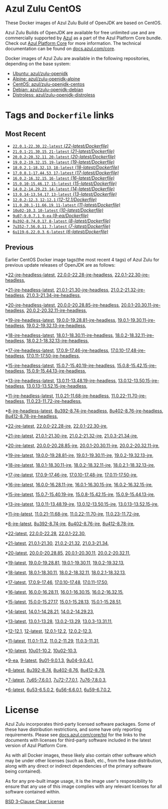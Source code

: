Azul Zulu CentOS
================

These Docker images of Azul Zulu Build of OpenJDK are based on CentOS.

Azul Zulu Builds of OpenJDK are available for free unlimited use and are commercially supported by [Azul][1] as a part of the Azul Platform Core bundle.
Check out [Azul Platform Core][2] for more information. The technical documentation can be found on [docs.azul.com/core][3].

Docker images of Azul Zulu are available in the following repositories, depending on the base system:

  * [Ubuntu: azul/zulu-openjdk][4]
  * [Alpine: azul/zulu-openjdk-alpine][5]
  * [CentOS: azul/zulu-openjdk-centos][6]
  * [Debian: azul/zulu-openjdk-debian][7]
  * [Distroless: azul/zulu-openjdk-distroless][8]

Tags and `Dockerfile` links
===========================

Most Recent
-----------


  * [`22.0.1-22.30`, `22-latest` (*22-latest/Dockerfile)*][11]
  * [`21.0.1-21.30.15`, `21-latest` (*21-latest/Dockerfile)*][20]
  * [`20.0.2-20.32.11`, `20-latest` (*20-latest/Dockerfile)*][38]
  * [`19.0.2-19.32.15`, `19-latest` (*19-latest/Dockerfile)*][50]
  * [`18.0.2.1-18.32.13`, `18-latest` (*18-latest/Dockerfile)*][63]
  * [`17.0.8.1-17.44.53`, `17-latest` (*17-latest/Dockerfile)*][75]
  * [`16.0.2-16.32.15`, `16-latest` (*16-latest/Dockerfile)*][123]
  * [`15.0.10-15.46.17`, `15-latest` (*15-latest/Dockerfile)*][131]
  * [`14.0.2-14.29.23`, `14-latest` (*14-latest/Dockerfile)*][154]
  * [`13.0.14-13.54.17`, `13-latest` (*13-latest/Dockerfile)*][157]
  * [`12.0.2-12.3`, `12-12.1` (*12-12.1/Dockerfile)*][182]
  * [`11.0.20.1-11.66.19`, `11-latest` (*11-latest/Dockerfile)*][186]
  * [`10u02-10.3`, `10-latest` (*10-latest/Dockerfile)*][240]
  * [`9u07-9.0.7.1`, `9-ea` (*9-ea/Dockerfile)*][243]
  * [`8u392-8.74.0.17`, `8-latest` (*8-latest/Dockerfile)*][248]
  * [`7u352-7.56.0.11`, `7-latest` (*7-latest/Dockerfile)*][324]
  * [`6u119-6.22.0.3`, `6-latest` (*6-latest/Dockerfile)*][359]

Previous
--------

Earlier CentOS Docker image tags(the most recent 4 tags) of Azul Zulu for previous update releases of OpenJDK are as follows:


  *[22-jre-headless-latest][17],
  [22.0.0-22.28-jre-headless][18],
  [22.0.1-22.30-jre-headless][19],
  
  *[21-jre-headless-latest][32],
  [21.0.1-21.30-jre-headless][33],
  [21.0.2-21.32-jre-headless][34],
  [21.0.3-21.34-jre-headless][35],
  
  
  
  *[20-jre-headless-latest][46],
  [20.0.0-20.28.85-jre-headless][47],
  [20.0.1-20.30.11-jre-headless][48],
  [20.0.2-20.32.11-jre-headless][49],
  
  *[19-jre-headless-latest][59],
  [19.0.0-19.28.81-jre-headless][60],
  [19.0.1-19.30.11-jre-headless][61],
  [19.0.2-19.32.13-jre-headless][62],
  
  *[18-jre-headless-latest][71],
  [18.0.1-18.30.11-jre-headless][72],
  [18.0.2-18.32.11-jre-headless][73],
  [18.0.2.1-18.32.13-jre-headless][74],
  
  *[17-jre-headless-latest][107],
  [17.0.9-17.46-jre-headless][108],
  [17.0.10-17.48-jre-headless][109],
  [17.0.11-17.50-jre-headless][110],
  
  
  
  
  
  
  
  
  
  
  
  
  
  *[15-jre-headless-latest][149],
  [15.0.7-15.40.19-jre-headless][150],
  [15.0.8-15.42.15-jre-headless][151],
  [15.0.9-15.44.13-jre-headless][152],
  
  
  *[13-jre-headless-latest][177],
  [13.0.11-13.48.19-jre-headless][178],
  [13.0.12-13.50.15-jre-headless][179],
  [13.0.13-13.52.15-jre-headless][180],
  
  
  *[11-jre-headless-latest][225],
  [11.0.21-11.68-jre-headless][228],
  [11.0.22-11.70-jre-headless][229],
  [11.0.23-11.72-jre-headless][230],
  
  
  
  
  
  
  
  
  
  
  *[8-jre-headless-latest][311],
  [8u392-8.74-jre-headless][312],
  [8u402-8.76-jre-headless][313],
  [8u412-8.78-jre-headless][314],
  
  
  
  
  
  
  
  
  
  
  *[22-jre-latest][14],
  [22.0.0-22.28-jre][15],
  [22.0.1-22.30-jre][16],
  
  *[21-jre-latest][24],
  [21.0.1-21.30-jre][27],
  [21.0.2-21.32-jre][28],
  [21.0.3-21.34-jre][29],
  
  
  
  *[20-jre-latest][39],
  [20.0.0-20.28.85-jre][43],
  [20.0.1-20.30.11-jre][44],
  [20.0.2-20.32.11-jre][45],
  
  *[19-jre-latest][51],
  [19.0.0-19.28.81-jre][56],
  [19.0.1-19.30.11-jre][57],
  [19.0.2-19.32.13-jre][58],
  
  *[18-jre-latest][64],
  [18.0.1-18.30.11-jre][68],
  [18.0.2-18.32.11-jre][69],
  [18.0.2.1-18.32.13-jre][70],
  
  *[17-jre-latest][77],
  [17.0.9-17.46-jre][90],
  [17.0.10-17.48-jre][91],
  [17.0.11-17.50-jre][92],
  
  
  
  
  
  
  
  
  
  
  
  
  
  *[16-jre-latest][124],
  [16.0.0-16.28.11-jre][128],
  [16.0.1-16.30.15-jre][129],
  [16.0.2-16.32.15-jre][130],
  
  *[15-jre-latest][132],
  [15.0.7-15.40.19-jre][145],
  [15.0.8-15.42.15-jre][146],
  [15.0.9-15.44.13-jre][147],
  
  
  *[13-jre-latest][160],
  [13.0.11-13.48.19-jre][173],
  [13.0.12-13.50.15-jre][174],
  [13.0.13-13.52.15-jre][175],
  
  
  *[11-jre-latest][193],
  [11.0.21-11.68-jre][212],
  [11.0.22-11.70-jre][213],
  [11.0.23-11.72-jre][214],
  
  
  
  
  
  
  
  
  
  
  *[8-jre-latest][252],
  [8u392-8.74-jre][276],
  [8u402-8.76-jre][277],
  [8u412-8.78-jre][278],
  
  
  
  
  
  
  
  
  
  
  *[22-latest][11],
  [22.0.0-22.28][12],
  [22.0.1-22.30][13],
  
  *[21-latest][20],
  [21.0.1-21.30][21],
  [21.0.2-21.32][22],
  [21.0.3-21.34][23],
  
  
  
  *[20-latest][38],
  [20.0.0-20.28.85][40],
  [20.0.1-20.30.11][41],
  [20.0.2-20.32.11][42],
  
  *[19-latest][50],
  [19.0.0-19.28.81][52],
  [19.0.1-19.30.11][53],
  [19.0.2-19.32.13][54],
  
  
  *[18-latest][63],
  [18.0.1-18.30.11][65],
  [18.0.2-18.32.11][66],
  [18.0.2.1-18.32.13][67],
  
  *[17-latest][75],
  [17.0.9-17.46][76],
  [17.0.10-17.48][78],
  [17.0.11-17.50][79],
  
  
  
  
  
  
  
  
  
  
  
  
  
  *[16-latest][123],
  [16.0.0-16.28.11][125],
  [16.0.1-16.30.15][126],
  [16.0.2-16.32.15][127],
  
  *[15-latest][131],
  [15.0.0-15.27.17][133],
  [15.0.1-15.28.13][134],
  [15.0.1-15.28.51][135],
  
  
  
  
  
  
  
  
  
  
  *[14-latest][154],
  [14.0.1-14.28.21][155],
  [14.0.2-14.29.23][156],
  
  *[13-latest][157],
  [13.0.1-13.28][158],
  [13.0.2-13.29][159],
  [13.0.3-13.31.11][161],
  
  
  
  
  
  
  
  
  
  
  
  
  *[12-12.1][182],
  [12-latest][183],
  [12.0.1-12.2][184],
  [12.0.2-12.3][185],
  
  *[11-latest][186],
  [11.0.1-11.2][187],
  [11.0.2-11.29][188],
  [11.0.3-11.31][189],
  
  
  
  
  
  
  
  
  
  
  
  
  
  
  
  
  
  
  
  
  
  
  
  
  
  *[10-latest][240],
  [10u01-10.2][241],
  [10u02-10.3][242],
  
  *[9-ea][243],
  [9-latest][244],
  [9u01-9.0.1.3][245],
  [9u04-9.0.4.1][246],
  
  
  *[8-latest][248],
  [8u392-8.74][249],
  [8u402-8.76][250],
  [8u412-8.78][251],
  
  
  
  
  
  
  
  
  
  
  
  
  
  
  
  
  
  
  
  
  
  
  
  
  
  
  
  
  
  
  
  
  
  
  
  
  
  
  
  
  
  
  
  
  
  
  
  *[7-latest][324],
  [7u65-7.6.0.1][325],
  [7u72-7.7.0.1][326],
  [7u76-7.8.0.3][327],
  
  
  
  
  
  
  
  
  
  
  
  
  
  
  
  
  
  
  
  
  
  
  
  
  
  
  
  
  
  
  
  
  *[6-latest][359],
  [6u53-6.5.0.2][360],
  [6u56-6.6.0.1][361],
  [6u59-6.7.0.2][362],
  
  
  
  
  
  
  
  
  
  
  
  
  
  
  
  License
=======

Azul Zulu incorporates third-party licensed software packages. Some of these have distribution restrictions, and some have only reporting requirements. Please see [docs.azul.com/core/tpl][9] for the links to the documents with licenses for third-party software included in the latest version of Azul Platform Core.

As with all Docker images, these likely also contain other software which may be under other licenses (such as Bash, etc., from the base distribution, along with any direct or indirect dependencies of the primary software being contained).

As for any pre-built image usage, it is the image user's responsibility to ensure that any use of this image complies with any relevant licenses for all software contained within.

[BSD 3-Clause Clear License][10]

  [1]: https://www.azul.com/
  [2]: https://www.azul.com/products/core/
  [3]: https://docs.azul.com/core/
  [4]: https://hub.docker.com/r/azul/zulu-openjdk
  [5]: https://hub.docker.com/r/azul/zulu-openjdk-alpine
  [6]: https://hub.docker.com/r/azul/zulu-openjdk-centos
  [7]: https://hub.docker.com/r/azul/zulu-openjdk-debian
  [8]: https://hub.docker.com/r/azul/zulu-openjdk-distroless
  [9]: https://docs.azul.com/core/tpl
  [10]: https://github.com/zulu-openjdk/zulu-openjdk/blob/master/LICENSE.txt


  [17]: https://github.com/zulu-openjdk/zulu-openjdk/blob/master/centos/22-jre-headless-latest/Dockerfile
  [18]: https://github.com/zulu-openjdk/zulu-openjdk/blob/master/centos/22.0.0-22.28-jre-headless/Dockerfile
  [19]: https://github.com/zulu-openjdk/zulu-openjdk/blob/master/centos/22.0.1-22.30-jre-headless/Dockerfile
  
  [32]: https://github.com/zulu-openjdk/zulu-openjdk/blob/master/centos/21-jre-headless-latest/Dockerfile
  [33]: https://github.com/zulu-openjdk/zulu-openjdk/blob/master/centos/21.0.1-21.30-jre-headless/Dockerfile
  [34]: https://github.com/zulu-openjdk/zulu-openjdk/blob/master/centos/21.0.2-21.32-jre-headless/Dockerfile
  [35]: https://github.com/zulu-openjdk/zulu-openjdk/blob/master/centos/21.0.3-21.34-jre-headless/Dockerfile
  
  
  
  [46]: https://github.com/zulu-openjdk/zulu-openjdk/blob/master/centos/20-jre-headless-latest/Dockerfile
  [47]: https://github.com/zulu-openjdk/zulu-openjdk/blob/master/centos/20.0.0-20.28.85-jre-headless/Dockerfile
  [48]: https://github.com/zulu-openjdk/zulu-openjdk/blob/master/centos/20.0.1-20.30.11-jre-headless/Dockerfile
  [49]: https://github.com/zulu-openjdk/zulu-openjdk/blob/master/centos/20.0.2-20.32.11-jre-headless/Dockerfile
  
  [59]: https://github.com/zulu-openjdk/zulu-openjdk/blob/master/centos/19-jre-headless-latest/Dockerfile
  [60]: https://github.com/zulu-openjdk/zulu-openjdk/blob/master/centos/19.0.0-19.28.81-jre-headless/Dockerfile
  [61]: https://github.com/zulu-openjdk/zulu-openjdk/blob/master/centos/19.0.1-19.30.11-jre-headless/Dockerfile
  [62]: https://github.com/zulu-openjdk/zulu-openjdk/blob/master/centos/19.0.2-19.32.13-jre-headless/Dockerfile
  
  [71]: https://github.com/zulu-openjdk/zulu-openjdk/blob/master/centos/18-jre-headless-latest/Dockerfile
  [72]: https://github.com/zulu-openjdk/zulu-openjdk/blob/master/centos/18.0.1-18.30.11-jre-headless/Dockerfile
  [73]: https://github.com/zulu-openjdk/zulu-openjdk/blob/master/centos/18.0.2-18.32.11-jre-headless/Dockerfile
  [74]: https://github.com/zulu-openjdk/zulu-openjdk/blob/master/centos/18.0.2.1-18.32.13-jre-headless/Dockerfile
  
  [107]: https://github.com/zulu-openjdk/zulu-openjdk/blob/master/centos/17-jre-headless-latest/Dockerfile
  [108]: https://github.com/zulu-openjdk/zulu-openjdk/blob/master/centos/17.0.9-17.46-jre-headless/Dockerfile
  [109]: https://github.com/zulu-openjdk/zulu-openjdk/blob/master/centos/17.0.10-17.48-jre-headless/Dockerfile
  [110]: https://github.com/zulu-openjdk/zulu-openjdk/blob/master/centos/17.0.11-17.50-jre-headless/Dockerfile
  
  
  
  
  
  
  
  
  
  
  
  
  
  [149]: https://github.com/zulu-openjdk/zulu-openjdk/blob/master/centos/15-jre-headless-latest/Dockerfile
  [150]: https://github.com/zulu-openjdk/zulu-openjdk/blob/master/centos/15.0.7-15.40.19-jre-headless/Dockerfile
  [151]: https://github.com/zulu-openjdk/zulu-openjdk/blob/master/centos/15.0.8-15.42.15-jre-headless/Dockerfile
  [152]: https://github.com/zulu-openjdk/zulu-openjdk/blob/master/centos/15.0.9-15.44.13-jre-headless/Dockerfile
  
  
  [177]: https://github.com/zulu-openjdk/zulu-openjdk/blob/master/centos/13-jre-headless-latest/Dockerfile
  [178]: https://github.com/zulu-openjdk/zulu-openjdk/blob/master/centos/13.0.11-13.48.19-jre-headless/Dockerfile
  [179]: https://github.com/zulu-openjdk/zulu-openjdk/blob/master/centos/13.0.12-13.50.15-jre-headless/Dockerfile
  [180]: https://github.com/zulu-openjdk/zulu-openjdk/blob/master/centos/13.0.13-13.52.15-jre-headless/Dockerfile
  
  
  [225]: https://github.com/zulu-openjdk/zulu-openjdk/blob/master/centos/11-jre-headless-latest/Dockerfile
  [228]: https://github.com/zulu-openjdk/zulu-openjdk/blob/master/centos/11.0.21-11.68-jre-headless/Dockerfile
  [229]: https://github.com/zulu-openjdk/zulu-openjdk/blob/master/centos/11.0.22-11.70-jre-headless/Dockerfile
  [230]: https://github.com/zulu-openjdk/zulu-openjdk/blob/master/centos/11.0.23-11.72-jre-headless/Dockerfile
  
  
  
  
  
  
  
  
  
  
  [311]: https://github.com/zulu-openjdk/zulu-openjdk/blob/master/centos/8-jre-headless-latest/Dockerfile
  [312]: https://github.com/zulu-openjdk/zulu-openjdk/blob/master/centos/8u392-8.74-jre-headless/Dockerfile
  [313]: https://github.com/zulu-openjdk/zulu-openjdk/blob/master/centos/8u402-8.76-jre-headless/Dockerfile
  [314]: https://github.com/zulu-openjdk/zulu-openjdk/blob/master/centos/8u412-8.78-jre-headless/Dockerfile
  
  
  
  
  
  
  
  
  
  
  [14]: https://github.com/zulu-openjdk/zulu-openjdk/blob/master/centos/22-jre-latest/Dockerfile
  [15]: https://github.com/zulu-openjdk/zulu-openjdk/blob/master/centos/22.0.0-22.28-jre/Dockerfile
  [16]: https://github.com/zulu-openjdk/zulu-openjdk/blob/master/centos/22.0.1-22.30-jre/Dockerfile
  
  [24]: https://github.com/zulu-openjdk/zulu-openjdk/blob/master/centos/21-jre-latest/Dockerfile
  [27]: https://github.com/zulu-openjdk/zulu-openjdk/blob/master/centos/21.0.1-21.30-jre/Dockerfile
  [28]: https://github.com/zulu-openjdk/zulu-openjdk/blob/master/centos/21.0.2-21.32-jre/Dockerfile
  [29]: https://github.com/zulu-openjdk/zulu-openjdk/blob/master/centos/21.0.3-21.34-jre/Dockerfile
  
  
  
  [39]: https://github.com/zulu-openjdk/zulu-openjdk/blob/master/centos/20-jre-latest/Dockerfile
  [43]: https://github.com/zulu-openjdk/zulu-openjdk/blob/master/centos/20.0.0-20.28.85-jre/Dockerfile
  [44]: https://github.com/zulu-openjdk/zulu-openjdk/blob/master/centos/20.0.1-20.30.11-jre/Dockerfile
  [45]: https://github.com/zulu-openjdk/zulu-openjdk/blob/master/centos/20.0.2-20.32.11-jre/Dockerfile
  
  [51]: https://github.com/zulu-openjdk/zulu-openjdk/blob/master/centos/19-jre-latest/Dockerfile
  [56]: https://github.com/zulu-openjdk/zulu-openjdk/blob/master/centos/19.0.0-19.28.81-jre/Dockerfile
  [57]: https://github.com/zulu-openjdk/zulu-openjdk/blob/master/centos/19.0.1-19.30.11-jre/Dockerfile
  [58]: https://github.com/zulu-openjdk/zulu-openjdk/blob/master/centos/19.0.2-19.32.13-jre/Dockerfile
  
  [64]: https://github.com/zulu-openjdk/zulu-openjdk/blob/master/centos/18-jre-latest/Dockerfile
  [68]: https://github.com/zulu-openjdk/zulu-openjdk/blob/master/centos/18.0.1-18.30.11-jre/Dockerfile
  [69]: https://github.com/zulu-openjdk/zulu-openjdk/blob/master/centos/18.0.2-18.32.11-jre/Dockerfile
  [70]: https://github.com/zulu-openjdk/zulu-openjdk/blob/master/centos/18.0.2.1-18.32.13-jre/Dockerfile
  
  [77]: https://github.com/zulu-openjdk/zulu-openjdk/blob/master/centos/17-jre-latest/Dockerfile
  [90]: https://github.com/zulu-openjdk/zulu-openjdk/blob/master/centos/17.0.9-17.46-jre/Dockerfile
  [91]: https://github.com/zulu-openjdk/zulu-openjdk/blob/master/centos/17.0.10-17.48-jre/Dockerfile
  [92]: https://github.com/zulu-openjdk/zulu-openjdk/blob/master/centos/17.0.11-17.50-jre/Dockerfile
  
  
  
  
  
  
  
  
  
  
  
  
  
  [124]: https://github.com/zulu-openjdk/zulu-openjdk/blob/master/centos/16-jre-latest/Dockerfile
  [128]: https://github.com/zulu-openjdk/zulu-openjdk/blob/master/centos/16.0.0-16.28.11-jre/Dockerfile
  [129]: https://github.com/zulu-openjdk/zulu-openjdk/blob/master/centos/16.0.1-16.30.15-jre/Dockerfile
  [130]: https://github.com/zulu-openjdk/zulu-openjdk/blob/master/centos/16.0.2-16.32.15-jre/Dockerfile
  
  [132]: https://github.com/zulu-openjdk/zulu-openjdk/blob/master/centos/15-jre-latest/Dockerfile
  [145]: https://github.com/zulu-openjdk/zulu-openjdk/blob/master/centos/15.0.7-15.40.19-jre/Dockerfile
  [146]: https://github.com/zulu-openjdk/zulu-openjdk/blob/master/centos/15.0.8-15.42.15-jre/Dockerfile
  [147]: https://github.com/zulu-openjdk/zulu-openjdk/blob/master/centos/15.0.9-15.44.13-jre/Dockerfile
  
  
  [160]: https://github.com/zulu-openjdk/zulu-openjdk/blob/master/centos/13-jre-latest/Dockerfile
  [173]: https://github.com/zulu-openjdk/zulu-openjdk/blob/master/centos/13.0.11-13.48.19-jre/Dockerfile
  [174]: https://github.com/zulu-openjdk/zulu-openjdk/blob/master/centos/13.0.12-13.50.15-jre/Dockerfile
  [175]: https://github.com/zulu-openjdk/zulu-openjdk/blob/master/centos/13.0.13-13.52.15-jre/Dockerfile
  
  
  [193]: https://github.com/zulu-openjdk/zulu-openjdk/blob/master/centos/11-jre-latest/Dockerfile
  [212]: https://github.com/zulu-openjdk/zulu-openjdk/blob/master/centos/11.0.21-11.68-jre/Dockerfile
  [213]: https://github.com/zulu-openjdk/zulu-openjdk/blob/master/centos/11.0.22-11.70-jre/Dockerfile
  [214]: https://github.com/zulu-openjdk/zulu-openjdk/blob/master/centos/11.0.23-11.72-jre/Dockerfile
  
  
  
  
  
  
  
  
  
  
  [252]: https://github.com/zulu-openjdk/zulu-openjdk/blob/master/centos/8-jre-latest/Dockerfile
  [276]: https://github.com/zulu-openjdk/zulu-openjdk/blob/master/centos/8u392-8.74-jre/Dockerfile
  [277]: https://github.com/zulu-openjdk/zulu-openjdk/blob/master/centos/8u402-8.76-jre/Dockerfile
  [278]: https://github.com/zulu-openjdk/zulu-openjdk/blob/master/centos/8u412-8.78-jre/Dockerfile
  
  
  
  
  
  
  
  
  
  
  [11]: https://github.com/zulu-openjdk/zulu-openjdk/blob/master/centos/22-latest/Dockerfile
  [12]: https://github.com/zulu-openjdk/zulu-openjdk/blob/master/centos/22.0.0-22.28/Dockerfile
  [13]: https://github.com/zulu-openjdk/zulu-openjdk/blob/master/centos/22.0.1-22.30/Dockerfile
  
  [20]: https://github.com/zulu-openjdk/zulu-openjdk/blob/master/centos/21-latest/Dockerfile
  [21]: https://github.com/zulu-openjdk/zulu-openjdk/blob/master/centos/21.0.1-21.30/Dockerfile
  [22]: https://github.com/zulu-openjdk/zulu-openjdk/blob/master/centos/21.0.2-21.32/Dockerfile
  [23]: https://github.com/zulu-openjdk/zulu-openjdk/blob/master/centos/21.0.3-21.34/Dockerfile
  
  
  
  [38]: https://github.com/zulu-openjdk/zulu-openjdk/blob/master/centos/20-latest/Dockerfile
  [40]: https://github.com/zulu-openjdk/zulu-openjdk/blob/master/centos/20.0.0-20.28.85/Dockerfile
  [41]: https://github.com/zulu-openjdk/zulu-openjdk/blob/master/centos/20.0.1-20.30.11/Dockerfile
  [42]: https://github.com/zulu-openjdk/zulu-openjdk/blob/master/centos/20.0.2-20.32.11/Dockerfile
  
  [50]: https://github.com/zulu-openjdk/zulu-openjdk/blob/master/centos/19-latest/Dockerfile
  [52]: https://github.com/zulu-openjdk/zulu-openjdk/blob/master/centos/19.0.0-19.28.81/Dockerfile
  [53]: https://github.com/zulu-openjdk/zulu-openjdk/blob/master/centos/19.0.1-19.30.11/Dockerfile
  [54]: https://github.com/zulu-openjdk/zulu-openjdk/blob/master/centos/19.0.2-19.32.13/Dockerfile
  
  
  [63]: https://github.com/zulu-openjdk/zulu-openjdk/blob/master/centos/18-latest/Dockerfile
  [65]: https://github.com/zulu-openjdk/zulu-openjdk/blob/master/centos/18.0.1-18.30.11/Dockerfile
  [66]: https://github.com/zulu-openjdk/zulu-openjdk/blob/master/centos/18.0.2-18.32.11/Dockerfile
  [67]: https://github.com/zulu-openjdk/zulu-openjdk/blob/master/centos/18.0.2.1-18.32.13/Dockerfile
  
  [75]: https://github.com/zulu-openjdk/zulu-openjdk/blob/master/centos/17-latest/Dockerfile
  [76]: https://github.com/zulu-openjdk/zulu-openjdk/blob/master/centos/17.0.9-17.46/Dockerfile
  [78]: https://github.com/zulu-openjdk/zulu-openjdk/blob/master/centos/17.0.10-17.48/Dockerfile
  [79]: https://github.com/zulu-openjdk/zulu-openjdk/blob/master/centos/17.0.11-17.50/Dockerfile
  
  
  
  
  
  
  
  
  
  
  
  
  
  [123]: https://github.com/zulu-openjdk/zulu-openjdk/blob/master/centos/16-latest/Dockerfile
  [125]: https://github.com/zulu-openjdk/zulu-openjdk/blob/master/centos/16.0.0-16.28.11/Dockerfile
  [126]: https://github.com/zulu-openjdk/zulu-openjdk/blob/master/centos/16.0.1-16.30.15/Dockerfile
  [127]: https://github.com/zulu-openjdk/zulu-openjdk/blob/master/centos/16.0.2-16.32.15/Dockerfile
  
  [131]: https://github.com/zulu-openjdk/zulu-openjdk/blob/master/centos/15-latest/Dockerfile
  [133]: https://github.com/zulu-openjdk/zulu-openjdk/blob/master/centos/15.0.0-15.27.17/Dockerfile
  [134]: https://github.com/zulu-openjdk/zulu-openjdk/blob/master/centos/15.0.1-15.28.13/Dockerfile
  [135]: https://github.com/zulu-openjdk/zulu-openjdk/blob/master/centos/15.0.1-15.28.51/Dockerfile
  
  
  
  
  
  
  
  
  
  
  [154]: https://github.com/zulu-openjdk/zulu-openjdk/blob/master/centos/14-latest/Dockerfile
  [155]: https://github.com/zulu-openjdk/zulu-openjdk/blob/master/centos/14.0.1-14.28.21/Dockerfile
  [156]: https://github.com/zulu-openjdk/zulu-openjdk/blob/master/centos/14.0.2-14.29.23/Dockerfile
  
  [157]: https://github.com/zulu-openjdk/zulu-openjdk/blob/master/centos/13-latest/Dockerfile
  [158]: https://github.com/zulu-openjdk/zulu-openjdk/blob/master/centos/13.0.1-13.28/Dockerfile
  [159]: https://github.com/zulu-openjdk/zulu-openjdk/blob/master/centos/13.0.2-13.29/Dockerfile
  [161]: https://github.com/zulu-openjdk/zulu-openjdk/blob/master/centos/13.0.3-13.31.11/Dockerfile
  
  
  
  
  
  
  
  
  
  
  
  
  [182]: https://github.com/zulu-openjdk/zulu-openjdk/blob/master/centos/12-12.1/Dockerfile
  [183]: https://github.com/zulu-openjdk/zulu-openjdk/blob/master/centos/12-latest/Dockerfile
  [184]: https://github.com/zulu-openjdk/zulu-openjdk/blob/master/centos/12.0.1-12.2/Dockerfile
  [185]: https://github.com/zulu-openjdk/zulu-openjdk/blob/master/centos/12.0.2-12.3/Dockerfile
  
  [186]: https://github.com/zulu-openjdk/zulu-openjdk/blob/master/centos/11-latest/Dockerfile
  [187]: https://github.com/zulu-openjdk/zulu-openjdk/blob/master/centos/11.0.1-11.2/Dockerfile
  [188]: https://github.com/zulu-openjdk/zulu-openjdk/blob/master/centos/11.0.2-11.29/Dockerfile
  [189]: https://github.com/zulu-openjdk/zulu-openjdk/blob/master/centos/11.0.3-11.31/Dockerfile
  
  
  
  
  
  
  
  
  
  
  
  
  
  
  
  
  
  
  
  
  
  
  
  
  
  [240]: https://github.com/zulu-openjdk/zulu-openjdk/blob/master/centos/10-latest/Dockerfile
  [241]: https://github.com/zulu-openjdk/zulu-openjdk/blob/master/centos/10u01-10.2/Dockerfile
  [242]: https://github.com/zulu-openjdk/zulu-openjdk/blob/master/centos/10u02-10.3/Dockerfile
  
  [243]: https://github.com/zulu-openjdk/zulu-openjdk/blob/master/centos/9-ea/Dockerfile
  [244]: https://github.com/zulu-openjdk/zulu-openjdk/blob/master/centos/9-latest/Dockerfile
  [245]: https://github.com/zulu-openjdk/zulu-openjdk/blob/master/centos/9u01-9.0.1.3/Dockerfile
  [246]: https://github.com/zulu-openjdk/zulu-openjdk/blob/master/centos/9u04-9.0.4.1/Dockerfile
  
  
  [248]: https://github.com/zulu-openjdk/zulu-openjdk/blob/master/centos/8-latest/Dockerfile
  [249]: https://github.com/zulu-openjdk/zulu-openjdk/blob/master/centos/8u392-8.74/Dockerfile
  [250]: https://github.com/zulu-openjdk/zulu-openjdk/blob/master/centos/8u402-8.76/Dockerfile
  [251]: https://github.com/zulu-openjdk/zulu-openjdk/blob/master/centos/8u412-8.78/Dockerfile
  
  
  
  
  
  
  
  
  
  
  
  
  
  
  
  
  
  
  
  
  
  
  
  
  
  
  
  
  
  
  
  
  
  
  
  
  
  
  
  
  
  
  
  
  
  
  
  [324]: https://github.com/zulu-openjdk/zulu-openjdk/blob/master/centos/7-latest/Dockerfile
  [325]: https://github.com/zulu-openjdk/zulu-openjdk/blob/master/centos/7u65-7.6.0.1/Dockerfile
  [326]: https://github.com/zulu-openjdk/zulu-openjdk/blob/master/centos/7u72-7.7.0.1/Dockerfile
  [327]: https://github.com/zulu-openjdk/zulu-openjdk/blob/master/centos/7u76-7.8.0.3/Dockerfile
  
  
  
  
  
  
  
  
  
  
  
  
  
  
  
  
  
  
  
  
  
  
  
  
  
  
  
  
  
  
  
  
  [359]: https://github.com/zulu-openjdk/zulu-openjdk/blob/master/centos/6-latest/Dockerfile
  [360]: https://github.com/zulu-openjdk/zulu-openjdk/blob/master/centos/6u53-6.5.0.2/Dockerfile
  [361]: https://github.com/zulu-openjdk/zulu-openjdk/blob/master/centos/6u56-6.6.0.1/Dockerfile
  [362]: https://github.com/zulu-openjdk/zulu-openjdk/blob/master/centos/6u59-6.7.0.2/Dockerfile
  
  
  
  
  
  
  
  
  
  
  
  
  
  
  
  